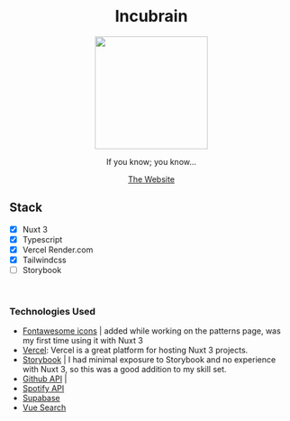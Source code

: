 <h1 align="center" style="margin-top: 0px;">Incubrain</h1>
<p align="center" style="margin-bottom: 0px !important;">
  <img width="200" src="" align="center">
</p>
<p align="center" >If you know; you know...</p>

<p align="center" ><a href="https://incubrain.org">The Website</a></p>

## Stack

- [x] Nuxt 3
- [x] Typescript
- [x] Vercel Render.com
- [x] Tailwindcss
- [ ] Storybook

&nbsp;  

### Technologies Used

- [Fontawesome icons]() | added while working on the patterns page, was my first time using it with Nuxt 3
- [Vercel](): Vercel is a great platform for hosting Nuxt 3 projects.
- [Storybook]() | I had minimal exposure to Storybook and no experience with Nuxt 3, so this was a good addition to my skill set.
- [Github API]() | 
- [Spotify API]()
- [Supabase]()
- [Vue Search]()
